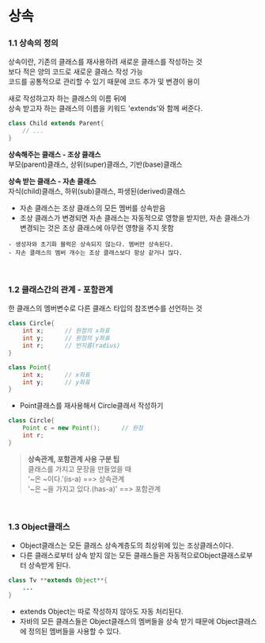 # 상속

### 1.1 상속의 정의

상속이란, 기존의 클래스를 재사용하려 새로운 클래스를 작성하는 것  
보다 적은 양의 코드로 새로운 클래스 작성 가능  
코드를 공통적으로 관리할 수 있기 때문에 코드 추가 및 변경이 용이  

새로 작성하고자 하는 클래스의 이름 뒤에  
상속 받고자 하는 클래스의 이름을 키워드 'extends'와 함께 써준다.  

```java
class Child extends Parent{
    // ...
}
```

**상속해주는 클래스 - 조상 클래스**  
부모(parent)클래스, 상위(super)클래스, 기반(base)클래스

**상속 받는 클래스 - 자손 클래스**  
자식(child)클래스, 하위(sub)클래스, 파생된(derived)클래스  

- 자손 클래스는 조상 클래스의 모든 멤버를 상속받음  
- 조상 클래스가 변경되면 자손 클래스는 자동적으로 영향을 받지만, 자손 클래스가 변경되는 것은 조상 클래스에 아무런 영향을 주지 못함

```
- 생성자와 초기화 블럭은 상속되지 않는다. 멤버만 상속된다.
- 자손 클래스의 멤버 개수는 조상 클래스보다 항상 같거나 많다.
```

<br>

### 1.2 클래스간의 관계 - 포함관계

한 클래스의 멤버변수로 다른 클래스 타입의 참조변수를 선언하는 것

```java
class Circle{
    int x;		// 원점의 x좌표
    int y;		// 원점의 y좌표
    int r;		// 반지름(radius)
}
```

```java
class Point{
    int x;		// x좌표
    int y;		// y좌표
}
```

- Point클래스를 재사용해서 Circle클래서 작성하기

```java
class Circle{
    Point c = new Point();		// 원점
    int r;
}
```

> **상속관계, 포함관계 사용 구분 팁**  
> 클래스를 가지고 문장을 만들었을 때  
> '~은 ~이다.'(is-a) ==> 상속관계  
> '~은 ~을 가지고 있다.(has-a)' ==> 포함관계  

<br>

### 1.3 Object클래스

- Object클래스는 모든 클래스 상속계층도의 최상위에 있는 조상클래스이다.  
- 다른 클래스로부터 상속 받지 않는 모든 클래스들은 자동적으로Object클래스로부터 상속받게 된다.

```java
class Tv **extends Object**{
    ...
}
```

- extends Object는 따로 작성하지 않아도 자동 처리된다.
- 자바의 모든 클래스들은 Object클래스의 멤버들을 상속 받기 때문에 Object클래스에 정의된 멤버들을 사용할 수 있다.

